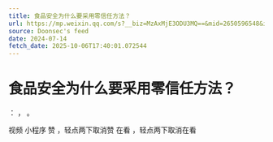```yaml
---
title: 食品安全为什么要采用零信任方法？
url: https://mp.weixin.qq.com/s?__biz=MzAxMjE3ODU3MQ==&mid=2650596548&idx=2&sn=a44af7842a7b613100bbea83d9e5b9b2
source: Doonsec's feed
date: 2024-07-14
fetch_date: 2025-10-06T17:40:01.072544
---
```


# 食品安全为什么要采用零信任方法？

：
，
。

视频
小程序
赞
，轻点两下取消赞
在看
，轻点两下取消在看